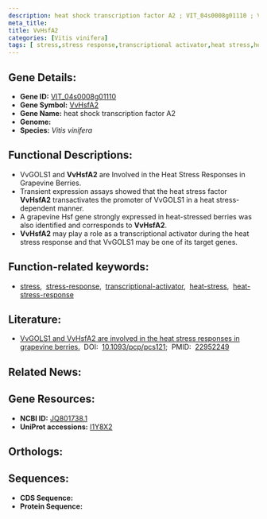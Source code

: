 ```yaml
---
description: heat shock transcription factor A2 ; VIT_04s0008g01110 ; Vitis vinifera
meta_title:
title: VvHsfA2
categories: [Vitis vinifera]
tags: [ stress,stress response,transcriptional activator,heat stress,heat stress response ]
---
```


## Gene Details:
- **Gene ID:** [VIT_04s0008g01110]()
- **Gene Symbol:** <u>VvHsfA2</u>
- **Gene Name:** heat shock transcription factor A2
- **Genome:** 
- **Species:** *Vitis vinifera*

## Functional Descriptions:
   - VvGOLS1 and **VvHsfA2** are Involved in the Heat Stress Responses in Grapevine Berries.
   - Transient expression assays showed that the heat stress factor **VvHsfA2** transactivates the promoter of VvGOLS1 in a heat stress-dependent manner. 
   - A grapevine Hsf gene strongly expressed in heat-stressed berries was also identified and corresponds to **VvHsfA2**.
   - **VvHsfA2** may play a role as a transcriptional activator during the heat stress response and that VvGOLS1 may be one of its target genes.

## Function-related keywords:
   - [stress](/tags/stress/),&nbsp;&nbsp;[stress-response](/tags/stress-response/),&nbsp;&nbsp;[transcriptional-activator](/tags/transcriptional-activator/),&nbsp;&nbsp;[heat-stress](/tags/heat-stress/),&nbsp;&nbsp;[heat-stress-response](/tags/heat-stress-response/)

## Literature:
   - [VvGOLS1 and VvHsfA2 are involved in the heat stress responses in grapevine berries.](https://www.doi.org/10.1093/pcp/pcs121)&nbsp;&nbsp;DOI:&nbsp;&nbsp;[10.1093/pcp/pcs121](https://www.doi.org/10.1093/pcp/pcs121);&nbsp;&nbsp;PMID:&nbsp;&nbsp;[22952249](https://pubmed.ncbi.nlm.nih.gov/22952249/)

## Related News:

## Gene Resources:
- **NCBI ID:**  [JQ801738.1](https://www.ncbi.nlm.nih.gov/search/all/?term=JQ801738.1)
- **UniProt accessions:**  [I1Y8X2](https://www.uniprot.org/uniprotkb/I1Y8X2/entry)

## Orthologs:

## Sequences:
- **CDS Sequence:**
- **Protein Sequence:**
